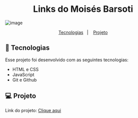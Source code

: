 <h1 align="center"> Links do Moisés Barsoti </h1>

![image](https://github.com/moisesBarsoti/MeusLinks/assets/146322015/bedf43c3-922f-44f0-b47d-460c99bda974)




<p align="center">
  <a href="#-tecnologias">Tecnologias</a>&nbsp;&nbsp;&nbsp;|&nbsp;&nbsp;&nbsp;
  <a href="#-projeto">Projeto</a>

<br>

## 🚀 Tecnologias

Esse projeto foi desenvolvido com as seguintes tecnologias:

- HTML e CSS
- JavaScript
- Git e Github

## 💻 Projeto

<p>Link do projeto: <a href="https://moisesbarsoti.github.io/MeusLinks/">Clique aqui</a><p>

